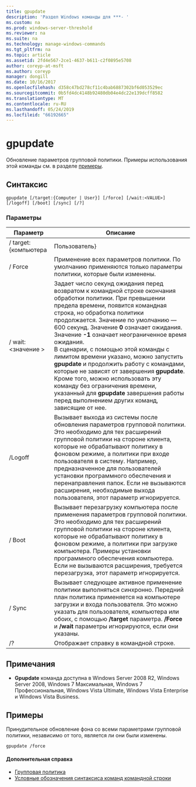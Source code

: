 ```yaml
---
title: gpupdate
description: 'Раздел Windows команды для ***- '
ms.custom: na
ms.prod: windows-server-threshold
ms.reviewer: na
ms.suite: na
ms.technology: manage-windows-commands
ms.tgt_pltfrm: na
ms.topic: article
ms.assetid: 2fd4e567-2ce1-4637-b611-c2f0895e5708
author: coreyp-at-msft
ms.author: coreyp
manager: dongill
ms.date: 10/16/2017
ms.openlocfilehash: d358c47bd278cf11c4bab6887302bf6d053529ec
ms.sourcegitcommit: 0b5fd4dc4148b92480db04e4dc22e139dcff8582
ms.translationtype: MT
ms.contentlocale: ru-RU
ms.lasthandoff: 05/24/2019
ms.locfileid: "66192665"
---
```

# <a name="gpupdate"></a>gpupdate



Обновление параметров групповой политики. Примеры использования этой команды см. в разделе [примеры](#examples).

## <a name="syntax"></a>Синтаксис

```
gpupdate [/target:{Computer | User}] [/force] [/wait:<VALUE>] [/logoff] [/boot] [/sync] [/?]
```

### <a name="parameters"></a>Параметры

|Параметр|Описание|
|---------|-----------|
|/ target: {компьютера | Пользователь}|Обновляет группы пользователей или только политики компьютера.|
|/ Force|Применение всех параметров политики. По умолчанию применяются только параметры политики, которые были изменены.|
|/ wait:\<значение >|Задает число секунд ожидания перед возвратом к командной строке окончания обработки политики. При превышении предела времени, появится командная строка, но обработка политики продолжается. Значение по умолчанию — 600 секунд. Значение **0** означает ожидания. Значение **-1** означает неограниченное время ожидания.</br>В сценарии, с помощью этой команды с лимитом времени указано, можно запустить **gpupdate** и продолжить работу с командами, которые не зависят от завершения **gpupdate**. Кроме того, можно использовать эту команду без ограничения времени, указанный для **gpupdate** завершения работы перед выполнением других команд, зависящие от нее.|
|/Logoff|Вызывает выхода из системы после обновления параметров групповой политики. Это необходимо для тех расширений групповой политики на стороне клиента, которые не обрабатывают политику в фоновом режиме, а политики при входе пользователя в систему. Например, предназначенное для пользователей установки программного обеспечения и перенаправления папок. Если не вызываются расширения, необходимые выхода пользователя, этот параметр игнорируется.|
|/ Boot|Вызывает перезагрузку компьютера после применения параметров групповой политики. Это необходимо для тех расширений групповой политики на стороне клиента, которые не обрабатывают политику в фоновом режиме, а политики при загрузке компьютера. Примеры установки программного обеспечения компьютера. Если не вызываются расширения, требуется перезагрузка, этот параметр игнорируется.|
|/ Sync|Вызывает следующее активное применение политики выполняться синхронно. Передний план политика применяется на компьютере загрузки и входа пользователя. Это можно указать для пользователя, компьютера или обоих, с помощью **/target** параметра. **/Force** и **/wait** параметры игнорируются, если они указаны.|
|/?|Отображает справку в командной строке.|

## <a name="remarks"></a>Примечания

-   **Gpupdate** команда доступна в Windows Server 2008 R2, Windows Server 2008, Windows 7 Максимальная, Windows 7 Профессиональная, Windows Vista Ultimate, Windows Vista Enterprise и Windows Vista Business.

## <a name="examples"></a>Примеры

Принудительное обновление фона со всеми параметрами групповой политики, независимо от того, является ли они были изменены.
```
gpupdate /force
```

#### <a name="additional-references"></a>Дополнительная справка

-   [Групповая политика](https://go.microsoft.com/fwlink/?LinkID=145531)
-   [Условные обозначения синтаксиса команд командной строки](command-line-syntax-key.md)